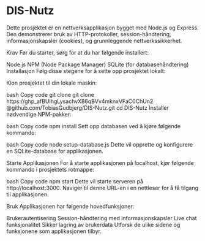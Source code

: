 # DIS-Nutz
Dette prosjektet er en nettverksapplikasjon bygget med Node.js og Express. Den demonstrerer bruk av HTTP-protokoller, session-håndtering, informasjonskapsler (cookies), og grunnleggende nettverkssikkerhet.

Krav
Før du starter, sørg for at du har følgende installert:

Node.js
NPM (Node Package Manager)
SQLite (for databasehåndtering)
Installasjon
Følg disse stegene for å sette opp prosjektet lokalt:

Klon prosjektet til din lokale maskin:

bash
Copy code
git clone git clone https://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
@github.com/TobiasGudbjerg/DIS-Nutz.git
cd DIS-Nutz
Installer nødvendige NPM-pakker:

bash
Copy code
npm install
Sett opp databasen ved å kjøre følgende kommando:

bash
Copy code
node setup-database.js
Dette vil opprette og konfigurere en SQLite-database for applikasjonen.

Starte Applikasjonen
For å starte applikasjonen på localhost, kjør følgende kommando i prosjektets rotmappe:

bash
Copy code
npm start
Dette vil starte serveren på http://localhost:3000. Naviger til denne URL-en i en nettleser for å få tilgang til applikasjonen.

Bruk
Applikasjonen har følgende hovedfunksjoner:

Brukerautentisering
Session-håndtering med informasjonskapsler
Live chat funksjonalitet
Sikker lagring av brukerdata
Utforsk de ulike sidene og funksjonene som applikasjonen tilbyr.
